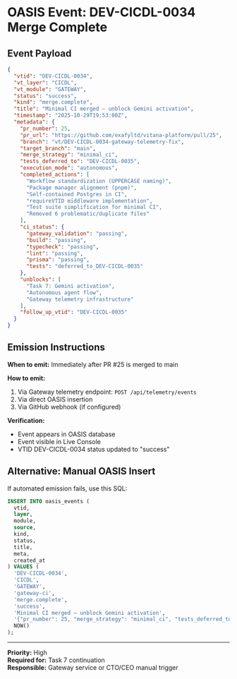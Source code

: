 # OASIS Event: DEV-CICDL-0034 Merge Complete

## Event Payload

```json
{
  "vtid": "DEV-CICDL-0034",
  "vt_layer": "CICDL",
  "vt_module": "GATEWAY",
  "status": "success",
  "kind": "merge.complete",
  "title": "Minimal CI merged – unblock Gemini activation",
  "timestamp": "2025-10-29T19:53:00Z",
  "metadata": {
    "pr_number": 25,
    "pr_url": "https://github.com/exafyltd/vitana-platform/pull/25",
    "branch": "vt/DEV-CICDL-0034-gateway-telemetry-fix",
    "target_branch": "main",
    "merge_strategy": "minimal_ci",
    "tests_deferred_to": "DEV-CICDL-0035",
    "execution_mode": "autonomous",
    "completed_actions": [
      "Workflow standardization (UPPERCASE naming)",
      "Package manager alignment (pnpm)",
      "Self-contained Postgres in CI",
      "requireVTID middleware implementation",
      "Test suite simplification for minimal CI",
      "Removed 6 problematic/duplicate files"
    ],
    "ci_status": {
      "gateway_validation": "passing",
      "build": "passing",
      "typecheck": "passing",
      "lint": "passing",
      "prisma": "passing",
      "tests": "deferred_to_DEV-CICDL-0035"
    },
    "unblocks": [
      "Task 7: Gemini activation",
      "Autonomous agent flow",
      "Gateway telemetry infrastructure"
    ],
    "follow_up_vtid": "DEV-CICDL-0035"
  }
}
```

## Emission Instructions

**When to emit:** Immediately after PR #25 is merged to main

**How to emit:**
1. Via Gateway telemetry endpoint: `POST /api/telemetry/events`
2. Via direct OASIS insertion
3. Via GitHub webhook (if configured)

**Verification:**
- Event appears in OASIS database
- Event visible in Live Console
- VTID DEV-CICDL-0034 status updated to "success"

## Alternative: Manual OASIS Insert

If automated emission fails, use this SQL:

```sql
INSERT INTO oasis_events (
  vtid,
  layer,
  module,
  source,
  kind,
  status,
  title,
  meta,
  created_at
) VALUES (
  'DEV-CICDL-0034',
  'CICDL',
  'GATEWAY',
  'gateway-ci',
  'merge.complete',
  'success',
  'Minimal CI merged – unblock Gemini activation',
  '{"pr_number": 25, "merge_strategy": "minimal_ci", "tests_deferred_to": "DEV-CICDL-0035"}'::jsonb,
  NOW()
);
```

---

**Priority:** High  
**Required for:** Task 7 continuation  
**Responsible:** Gateway service or CTO/CEO manual trigger

